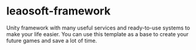 # leaosoft-framework

Unity framework with many useful services and ready-to-use systems to make your life easier. You can use this template as a base to create your future games and save a lot of time.
